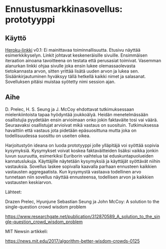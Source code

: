 # Ennustusmarkkinasovellus: prototyyppi

## Käyttö

[Heroku-linkki](http://parvialy.herokuapp.com/)
v0.1: Ei mainittavaa toiminnallisuutta. Etusivu näyttää esimerkkikyselyn. Linkit johtavat
	keskeneräisille sivuille. Ensimmäisen iteraation ainoana tavoitteena on testata
	että perusasiat toimivat. Vasemman alanurkan linkki ohjaa sivulle joka ensin lukee
	olemassaolevasta tietokannasta arvon, sitten yrittää lisätä uuden arvon ja lukea sen.
	Sisäänkirjautuminen hyväksyy tällä hetkellä kaikki nimet ja salasanat. Sovelluksen
	pitäisi muistaa syötetty nimi session ajan.

## Aihe

D. Prelec, H. S. Seung ja J. McCoy ehdottavat tutkimuksessaan
mielenkiintoista tapaa hyödyntää joukkoälyä. Heidän menetelmässään
osallistujia pyydetään ensin arvioimaan onko jokin faktaväite tosi vai väärä.
Seuraavaksi osallistujat arvioivat mikä vastaus on suosituin. Tutkimuksessa
havaittiin että vastaus jota pidetään epäsuosittuna mutta joka on
todellisuudessa suosittu on useiten oikea.

Harjoitustyön ideana on luoda prototyyppi jolle ylläpitäjä voi syöttää
sopivia kysymyksiä. Kysymykset voivat koskea faktaväitteiden lisäksi vaikka
jonkin luvun suuruutta, esimerkiksi Euriborin vaihtelua tai
eduskuntapuolueiden kannatuslukuja. Käyttäjille näytetään kysymyksiä ja
käyttäjät syöttävät niihin vastauksia. Sovellus laskee sopivalla kaavalla
parhaan ennusteen kaikkien vastausten aggregaatista. Kun kysymystä vastaava
todellinen arvo tunnetaan niin sovellus näyttää ennusteensa, todellisen arvon
ja kaikkien vastausten keskiarvon.

Lähteet:

Drazen Prelec, Hyunjune Sebastian Seung ja John McCoy: A solution to the single-question crowd wisdom problem

https://www.researchgate.net/publication/312870589_A_solution_to_the_single-question_crowd_wisdom_problem

MIT Newsin artikkeli:

https://news.mit.edu/2017/algorithm-better-wisdom-crowds-0125
